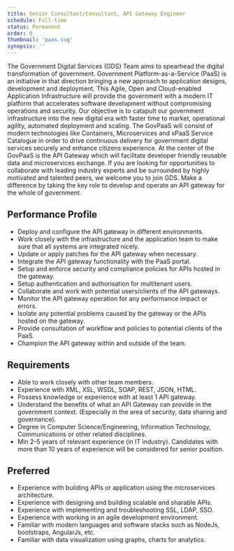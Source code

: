 ```yaml
---
title: Senior Consultant/Consultant, API Gateway Engineer
schedule: Full-time
status: Permanent
order: 0
thumbnail: 'paas.svg'
synopsis: ''
---
```


The Government Digital Services (GDS) Team aims to spearhead the digital transformation of government. Government Platform-as-a-Service (PaaS) is an initiative in that direction bringing a new approach to application designs, development and deployment. This Agile, Open and Cloud-enabled Application Infrastructure will provide the government with a modern IT platform that accelerates software development without compromising operations and security. Our objective is to catapult our government infrastructure into the new digital era with faster time to market, operational agility, automated deployment and scaling. The GovPaaS will consist of modern technologies like Containers, Microservices and xPaaS Service Catalogue in order to drive continuous delivery for government digital services securely and enhance citizens experience. At the center of the GovPaaS is the API Gateway which will facilitate developer friendly reusable data and microservices exchange.
If you are looking for opportunities to collaborate with leading industry experts and be surrounded by highly motivated and talented peers, we welcome you to join GDS. Make a difference by taking the key role to develop and operate an API gateway for the whole of government.

## Performance Profile

* Deploy and configure the API gateway in different environments.
* Work closely with the infrastructure and the application team to make sure that all systems are integrated nicely.
* Update or apply patches for the API gateway when necessary.
* Integrate the API gateway functionality with the PaaS portal.
* Setup and enforce security and compliance policies for APIs hosted in the gateway.
* Setup authentication and authorisation for multitenant users.
* Collaborate and work with potential users/clients of the API gateways.
* Monitor the API gateway operation for any performance impact or errors.
* Isolate any potential problems caused by the gateway or the APIs hosted on the gateway.
* Provide consultation of workflow and policies to potential clients of the PaaS.
* Champion the API gateway within and outside of the team.

## Requirements

* Able to work closely with other team members.
* Experience with XML, XSL, WSDL, SOAP, REST, JSON, HTML.
* Possess knowledge or experience with at least 1 API gateway.
* Understand the benefits of what an API Gateway can provide in the government context. (Especially in the area of security, data sharing and governance).
* Degree in Computer Science/Engineering, Information Technology, Communications or other related disciplines.
* Min 2-5 years of relevant experience (in IT industry). Candidates with more than 10 years of experience will be considered for senior position.

## Preferred

* Experience with building APIs or application using the microservices architecture.
* Experience with designing and building scalable and sharable APIs.
* Experience with implementing and troubleshooting SSL, LDAP, SSO.
* Experience with working in an agile development environment.
* Familiar with modern languages and software stacks such as NodeJs, bootstraps, AngularJs, etc.
* Familiar with data visualization using graphs, charts for analytics.
